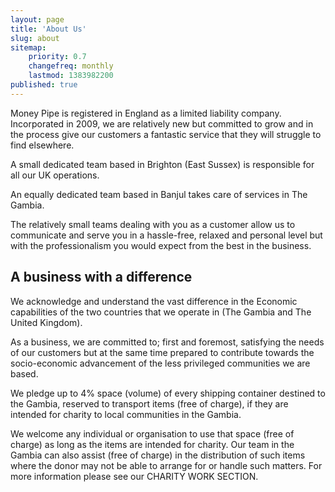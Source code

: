 ```yaml
---
layout: page
title: 'About Us'
slug: about
sitemap:
    priority: 0.7
    changefreq: monthly
    lastmod: 1383982200
published: true
---
```

Money Pipe is registered in England as a limited liability company.  Incorporated in 2009, we are relatively new but committed to grow and in the process give our customers a fantastic service that they will struggle to find elsewhere.

A small dedicated team based in Brighton (East Sussex) is responsible for all our UK operations.

An equally dedicated team based in Banjul takes care of services in The Gambia.

The relatively small teams dealing with you as a customer allow us to communicate and serve you in a hassle-free, relaxed and personal level but with the professionalism you would expect from the best in the business.

## A business with a difference

We acknowledge and understand the vast difference in the Economic capabilities of the two countries that we operate in (The Gambia and The United Kingdom).

As a business, we are committed to; first and foremost, satisfying the needs of our customers but at the same time prepared to contribute towards the socio-economic advancement of the less privileged communities we are based.

We pledge up to 4% space (volume) of every shipping container destined to the Gambia, reserved to transport items (free of charge), if they are intended for charity to local communities in the Gambia.

We welcome any individual or organisation to use that space (free of charge) as long as the items are intended for charity. Our team in the Gambia can also assist (free of charge) in the distribution of such items where the donor may not be able to arrange for or handle such matters. For more information please see our CHARITY WORK SECTION.